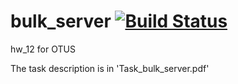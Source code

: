 # bulk_server   [![Build Status](https://travis-ci.org/znseday/bulk_server.svg?branch=master)](https://travis-ci.org/znseday/bulk_server)
hw_12 for OTUS

The task description is in 'Task_bulk_server.pdf'
